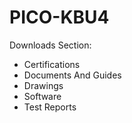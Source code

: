 # PICO-KBU4

Downloads Section:

- Certifications
- Documents And Guides
- Drawings
- Software
- Test Reports

